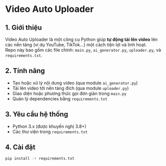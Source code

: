# Video Auto Uploader

## 1. Giới thiệu  
Video Auto Uploader là một công cụ Python giúp **tự động tải lên video** lên các nền tảng (ví dụ YouTube, TikTok…) một cách tiện lợi và linh hoạt.  
Repo này bao gồm các file chính: `main.py`, `ai_generator.py`, `uploader.py`, và `requirements.txt`.

## 2. Tính năng  
- Tạo hoặc xử lý nội dung video (qua module `ai_generator.py`)  
- Tải lên video tới nền tảng đích (qua module `uploader.py`)  
- Giao diện hoặc phương thức gọi đơn giản trong `main.py`  
- Quản lý dependencies bằng `requirements.txt`

## 3. Yêu cầu hệ thống  
- Python 3.x (được khuyến nghị 3.8+)  
- Các thư viện trong `requirements.txt`

## 4. Cài đặt  
```bash
pip install -r requirements.txt

